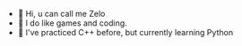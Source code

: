 - 👋 Hi, u can call me Zelo
- 👀 I do like games and coding.
- 🌱 I've practiced C++ before, but currently learning Python

<!---
ZeloZalis/ZeloZalis is a ✨ special ✨ repository because its `README.md` (this file) appears on your GitHub profile.
You can click the Preview link to take a look at your changes.
--->

